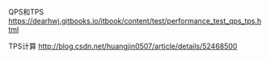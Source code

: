 
QPS和TPS
https://dearhwj.gitbooks.io/itbook/content/test/performance_test_qps_tps.html


TPS计算
http://blog.csdn.net/huangjin0507/article/details/52468500